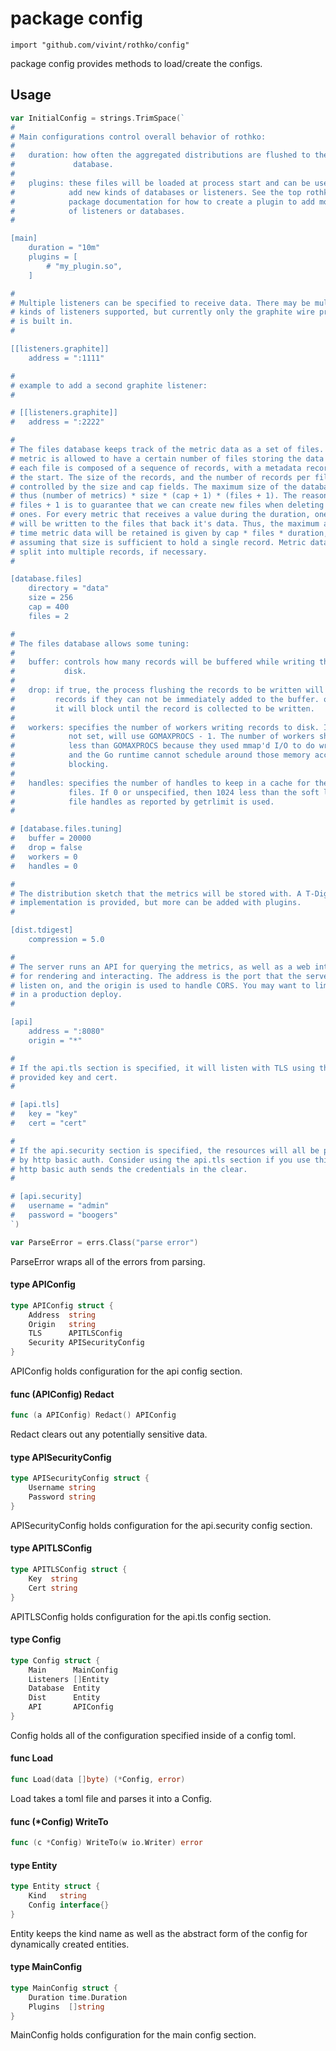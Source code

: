 # package config

`import "github.com/vivint/rothko/config"`

package config provides methods to load/create the configs.

## Usage

```go
var InitialConfig = strings.TrimSpace(`
#
# Main configurations control overall behavior of rothko:
#
#	duration: how often the aggregated distributions are flushed to the
#	          database.
#
#	plugins: these files will be loaded at process start and can be used to
#	         add new kinds of databases or listeners. See the top rothko
#	         package documentation for how to create a plugin to add more kinds
#	         of listeners or databases.
#

[main]
	duration = "10m"
	plugins = [
		# "my_plugin.so",
	]

#
# Multiple listeners can be specified to receive data. There may be multiple
# kinds of listeners supported, but currently only the graphite wire protocol
# is built in.
#

[[listeners.graphite]]
	address = ":1111"

#
# example to add a second graphite listener:
#

# [[listeners.graphite]]
# 	address = ":2222"

#
# The files database keeps track of the metric data as a set of files. Each
# metric is allowed to have a certain number of files storing the data and
# each file is composed of a sequence of records, with a metadata record at
# the start. The size of the records, and the number of records per file is
# controlled by the size and cap fields. The maximum size of the database is
# thus (number of metrics) * size * (cap + 1) * (files + 1). The reason for
# files + 1 is to guarantee that we can create new files when deleting old
# ones. For every metric that receives a value during the duration, one record 
# will be written to the files that back it's data. Thus, the maximum amount of
# time metric data will be retained is given by cap * files * duration, 
# assuming that size is sufficient to hold a single record. Metric data will be
# split into multiple records, if necessary.
#

[database.files]
	directory = "data"
	size = 256
	cap = 400
	files = 2

#
# The files database allows some tuning:
#
#	buffer: controls how many records will be buffered while writing them to
#	        disk.
#
#	drop: if true, the process flushing the records to be written will drop
#	      records if they can not be immediately added to the buffer. otherwise
#	      it will block until the record is collected to be written.
#
#	workers: specifies the number of workers writing records to disk. If 0 or
#	         not set, will use GOMAXPROCS - 1. The number of workers should be
#	         less than GOMAXPROCS because they used mmap'd I/O to do writing,
#	         and the Go runtime cannot schedule around those memory accesses
#	         blocking.
#
#	handles: specifies the number of handles to keep in a cache for the metric
#	         files. If 0 or unspecified, then 1024 less than the soft limit of
#	         file handles as reported by getrlimit is used.
#

# [database.files.tuning]
# 	buffer = 20000
# 	drop = false
# 	workers = 0
# 	handles = 0

#
# The distribution sketch that the metrics will be stored with. A T-Digest
# implementation is provided, but more can be added with plugins.
#

[dist.tdigest]
	compression = 5.0

#
# The server runs an API for querying the metrics, as well as a web interface
# for rendering and interacting. The address is the port that the server will
# listen on, and the origin is used to handle CORS. You may want to limit it
# in a production deploy.
#

[api]
	address = ":8080"
	origin = "*"

#
# If the api.tls section is specified, it will listen with TLS using the
# provided key and cert.
#

# [api.tls]
# 	key = "key"
# 	cert = "cert"

#
# If the api.security section is specified, the resources will all be protected
# by http basic auth. Consider using the api.tls section if you use this as
# http basic auth sends the credentials in the clear.
#

# [api.security]
# 	username = "admin"
# 	password = "boogers"
`)
```

```go
var ParseError = errs.Class("parse error")
```
ParseError wraps all of the errors from parsing.

#### type APIConfig

```go
type APIConfig struct {
	Address  string
	Origin   string
	TLS      APITLSConfig
	Security APISecurityConfig
}
```

APIConfig holds configuration for the api config section.

#### func (APIConfig) Redact

```go
func (a APIConfig) Redact() APIConfig
```
Redact clears out any potentially sensitive data.

#### type APISecurityConfig

```go
type APISecurityConfig struct {
	Username string
	Password string
}
```

APISecurityConfig holds configuration for the api.security config section.

#### type APITLSConfig

```go
type APITLSConfig struct {
	Key  string
	Cert string
}
```

APITLSConfig holds configuration for the api.tls config section.

#### type Config

```go
type Config struct {
	Main      MainConfig
	Listeners []Entity
	Database  Entity
	Dist      Entity
	API       APIConfig
}
```

Config holds all of the configuration specified inside of a config toml.

#### func  Load

```go
func Load(data []byte) (*Config, error)
```
Load takes a toml file and parses it into a Config.

#### func (*Config) WriteTo

```go
func (c *Config) WriteTo(w io.Writer) error
```

#### type Entity

```go
type Entity struct {
	Kind   string
	Config interface{}
}
```

Entity keeps the kind name as well as the abstract form of the config for
dynamically created entities.

#### type MainConfig

```go
type MainConfig struct {
	Duration time.Duration
	Plugins  []string
}
```

MainConfig holds configuration for the main config section.
